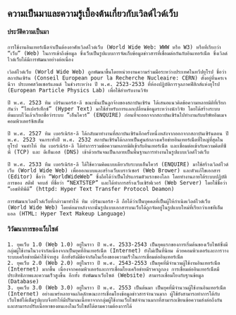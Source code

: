 ## ความเป็นมาและความรู้เบื้องต้นเกี่ยวกับเวิลด์ไวด์เว็บ

#### ประวัติความเป็นมา

    การใช้งานอินเทอร์เน็ตจำเป็นต้องอาศัยเวิลด์ไวด์เว็บ (World Wide Web: WWW หรือ W3) หรือที่เรียกว่า “เว็บ” (Web) ในการเข้าถึงข้อมูล ซึ่งเว็บเป็นรูปแบบการจัดเก็บข้อมูลข่าวสารที่เชื่อมต่อกันกับอินเทอร์เน็ต ซึ่งเวิลด์ไวด์เว็บได้มีการพัฒนาอย่างต่อเนื่อง

    เวิลด์ไวด์เว็บ (World Wide Web) ถูกพัฒนาขึ้นโดยหน่วยงานความร่วมมือระหว่างประเทศในทวีปยุโรป ชื่อว่าสถาบันเซิร์น (Conseil European pour la Recherche Nucleaire: CERN) ตั้งอยู่ที่นครเจนีวา ประเทศสวิตเซอร์แลนด์ ในช่วงระหว่าง ปี พ.ศ. 2523-2533 ที่ห้องปฏิบัติการจุลภาคฟิสิกส์แห่งยุโรป (European Particle Physics Lab) เพื่อใช้สำหรับงานวิจัย 
    
    ปี พ.ศ. 2523 ทิม เบิร์นเนอร์ส-ลี ขณะนั้นเป็นลูกจ้างของสถาบันเซิร์น ได้เสนอแนวคิดข้อความหลายมิติที่เรียกกันว่า “ไฮเปอร์เท็กซ์” (Hyper Text) มาใช้สำหรับการแลกเปลี่ยนข้อมูลระหว่างนักวิจัย โดยได้สร้างระบบต้นแบบไว้แล้วเรียกชื่อว่าระบบ “เอ็นไควร์” (ENQUIRE) ก่อนที่จะออกจากสถาบันเซิร์นไปทำงานกับบริษัทอิมเมจคอมพิวเตอร์ซิสเต็ม
    
    ปี พ.ศ. 2527 ทิม เบอร์เนิร์ส-ลี ได้กลับมาทำงานที่สถาบันเซิร์นอีกครั้งหนึ่งหลังจากออกจากสถาบันเซิร์นตอน ปี พ.ศ. 2523 จนกระทั่งปี พ.ศ. 2532 สถาบันเซิร์นได้กลายเป็นศูนย์กลางเครือข่ายอินเทอร์เน็ตที่ใหญ่ที่สุดในยุโรป จนทำให้ ทิม เบอร์เนิร์ส-ลี ได้ทำการรวมข้อความหลายมิติเข้ากับอินเทอร์เน็ต และเชื่อมต่อเข้ากับความคิดทีซีพี (TCP) และ ดีเอ็นเอส (DNS) เข้าด้วยกันจนเป็นกลายเป็นพื้นฐานการทำงานในรูปแบบเวิลด์ไวด์เว็บ

    ปี พ.ศ. 2533 ทีม เบอร์เนิร์ส-ลี ได้ใช้ความคิดแบบเดียวกับระบบเอ็นไควร์ (ENQUIRE) มาใช้สร้างเวิลด์ไวด์เว็บ (World Wide Web) เพื่อออกแบบและสร้างเว็บเบราว์เซอร์ (Web Brower) และตัวแก้ไขเอกสาร (Editor) ชื่อว่า “WorldWideWeb” ซึ่งถือได้ว่าเป็นโปรแกรมตัวแรกของโลก โดยทำงานภายใต้ระบบปฏิบัติการของ สตีฟ จอบส์ ที่ชื่อว่า “NEXTSTEP” และได้ทำการสร้างเว็บเซิร์ฟเวอร์ (Web Server) โดยใช้ชื่อว่า “เอชทีทีพีดี” (httpd: Hyper Text Transfer Protocol Deamon) 

    การพัฒนาเวิลด์ไวด์เว็บที่กล่าวมาทำให้ ทิม เบิร์นเนอร์ส-ลี ถือได้ว่าเป็นบุคคลที่เป็นผู้ให้กำเนิดเวิลด์ไวด์เว็บ (World Wide Web) โดยต่อมาหลังจากนั้นรูปแบบเอกสารบนเว็บได้ถูกจัดอยู่ในรูปแบบใหม่ที่เรียกว่าเอชทีเอ็มแอล (HTML: Hyper Text Makeup Language)

#### วิวัฒนาการของเว็บไซต์

    1. ยุคเว็บ 1.0 (Web 1.0) อยู่ในราว ปี พ.ศ. 2533-2543 เป็นยุคแรกของการเริ่มต้นของเว็บไซต์ซึ่งมีกลุ่มผู้ใช้งานในวงจำกัดเนื่องจากเป็นยุคที่อินเทอร์เน็ต (Internet) ยังไม่เป็นที่นิยม ด้วยคอมพิวเตอร์และการวางระบบเครือข่ายมีค่าใช้จ่ายสูง อีกทั้งยังมีข้อจำกัดในเรื่องของความเร็วในการเชื่อมต่ออินเทอร์เน็ต
    2. ยุคเว็บ 2.0 (Web 2.0) อยู่ในราว ปี พ.ศ. 2543-2553 เป็นยุคที่มีจำนวนผู้ใช้งานอินเทอร์เน็ต (Internet) มากขึ้น เนื่องจากคอมพิวเตอร์และการเชื่อมโยงเครือข่ายมีราคาถูกลง การเชื่อมต่ออินเทอร์เน็ตมีประสิทธิภาพและความเร็วสูงขึ้น อีกทั้ง ยังพัฒนาเว็บไซต์ (Website) สามารถเชื่อมโยงกับฐานข้อมูล (Database)
    3. ยุคเว็บ 3.0 (Web 3.0) อยู่ในราว ปี พ.ศ. 2553 เป็นต้นมา เป็นยุคที่มีจำนวนผู้ใช้งานอินเทอร์เน็ต (Internet) อย่างแพร่หลายจนเกิดลักษณะการเชื่อมโยงข้อมูลข่าวสารจำนวนมาก ผู้ใช้ยังสามารถทำการโต้กับเว็บไซต์ได้เต็มรูปแบบจึงทำให้มีปริมาณเนื้อหาจากกลุ่มผู้ใช้งานเว็บไซต์จำนวนมากที่สามารถเขียนข้อความส่งต่อถึงกัน และสามารถปรับเนื้อหาของตนเองในเว็บไซต์ได้ตามความต้องการได้
